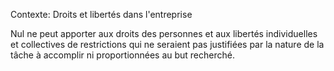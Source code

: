 Contexte: Droits et libertés dans l'entreprise

Nul ne peut apporter aux droits des personnes et aux libertés individuelles et collectives de restrictions qui ne seraient pas justifiées par la nature de la tâche à accomplir ni proportionnées au but recherché.